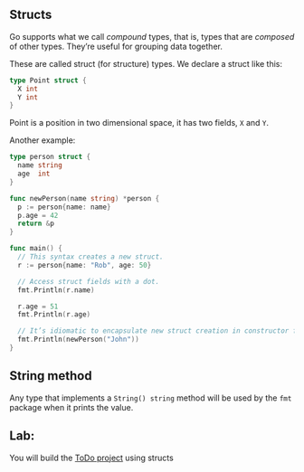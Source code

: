 ## Structs

Go supports what we call *compound* types, that is, types that are *composed* of other types.  They’re useful for grouping data together.

These are called struct (for structure) types. We declare a struct like this:

```go
type Point struct {
  X int
  Y int
}
```

Point is a position in two dimensional space, it has two fields, `X` and `Y`.

Another example:

```go
type person struct {
  name string
  age  int
}

func newPerson(name string) *person {
  p := person{name: name}
  p.age = 42
  return &p
}

func main() {
  // This syntax creates a new struct.
  r := person{name: "Rob", age: 50}

  // Access struct fields with a dot.
  fmt.Println(r.name)

  r.age = 51
  fmt.Println(r.age)

  // It’s idiomatic to encapsulate new struct creation in constructor functions
  fmt.Println(newPerson("John"))
}
```

## String method

Any type that implements a `String() string` method will be used by the `fmt` package
when it prints the value.

## Lab:

You will build the [ToDo project](../project) using structs